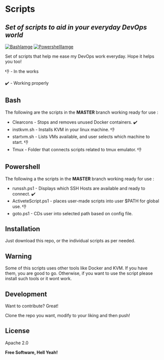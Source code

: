 # Scripts
## _Set of scripts to aid in your everyday DevOps world_

 [![BashIamge](https://github.com/Andres-CS/scripts/blob/master/Images/bash.png)](https://www.gnu.org/software/bash/)
 [![PowershellIamge](https://github.com/Andres-CS/scripts/blob/master/Images/powershell.png)](https://docs.microsoft.com/en-us/powershell/) 

Set of scripts that help me ease my DevOps work everyday.
Hope it helps you too! 

:-1: - In the works

:heavy_check_mark: - Working properly

## Bash 
The following are the scripts in the **MASTER**  branch working ready for use :

- Clearcons - Stops and removes unused Docker containers. :heavy_check_mark:
- instkvm.sh - Installs KVM in your linux machine. :-1:
- startvm.sh - Lists VMs available, and user selects which machine to start. :-1:
- Tmux - Folder that connects scripts related to tmux emulator. :-1:

## Powershell 
The following a the scripts in the **MASTER**  branch working ready for use :

- runssh.ps1 - Displays which SSH Hosts are available and ready to connect. :heavy_check_mark:
- ActiveteScript.ps1 - places user-made scripts into user $PATH for global use. :-1:
- goto.ps1 - CDs user into selected path based on config file.

## Installation

Just download this repo, or the individual scripts as per needed.

## Warning

Some of this scripts uses other tools like Docker and KVM. 
If you have them, you are good to go.
Otherwise, if you want to use the script please install such tools or it wont work.

## Development

Want to contribute? Great!

Clone the repo you want, modify to your liking and then push! 

## License

Apache 2.0

**Free Software, Hell Yeah!**
